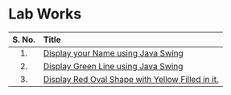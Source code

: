 # Lab Works

| S. No. | Title |
| :---: | :--- |
| 1. | [Display your Name using Java Swing](./src/NameJavaSwing.java) |
| 2. | [Display Green Line using Java Swing](./src/GreenLine.java) |
| 3. | [Display Red Oval Shape with Yellow Filled in it.](./src/DisplayRedOval.java) |
